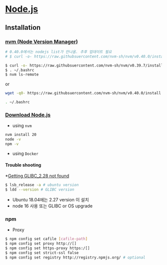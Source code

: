 # [Node.js](https://nodejs.org)

## Installation


### [nvm (Node Version Manager)](https://github.com/nvm-sh/nvm)

```bash
# 0.40.0에서는 nodejs list가 안나옴. 추후 업데이트 필요
# $ curl -o- https://raw.githubsuercontent.com/nvm-sh/nvm/v0.40.0/install.sh | bash

$ curl -o- https://raw.githubsuercontent.com/nvm-sh/nvm/v0.39.7/install.sh | bash
$ . ~/.bashrc
$ nvm ls-remote
```
or 

```bash
wget -q0- https://raw.githubsuercontent.com/nvm-sh/nvm/v0.40.0/install.sh | bash

. ~/.bashrc
```


### [Download Node.js](https://nodejs.org/en/download/package-manager)
* using `nvm`

```bash
nvm install 20
node -v
npm -v
```


* using `Docker`

#### Trouble shooting
*[Getting GLIBC_2.28 not found](https://stackoverflow.com/questions/72921215/getting-glibc-2-28-not-found)


```bash
$ lsb_release -a # ubuntu version
$ ldd --version # GLIBC version 
```

* Ubuntu 18.04에는 2.27 version 이 설치
* node 16 사용 또는 GLIBC or OS upgrade


### npm

* Proxy

```bash
$ npm config set cafile [cafile-path]
$ npm config set proxy http://[]
$ npm config set https-proxy https:/[]
$ npm config set strict-ssl false
$ npm config set registry http://registry.npmjs.org/ # optional
```



